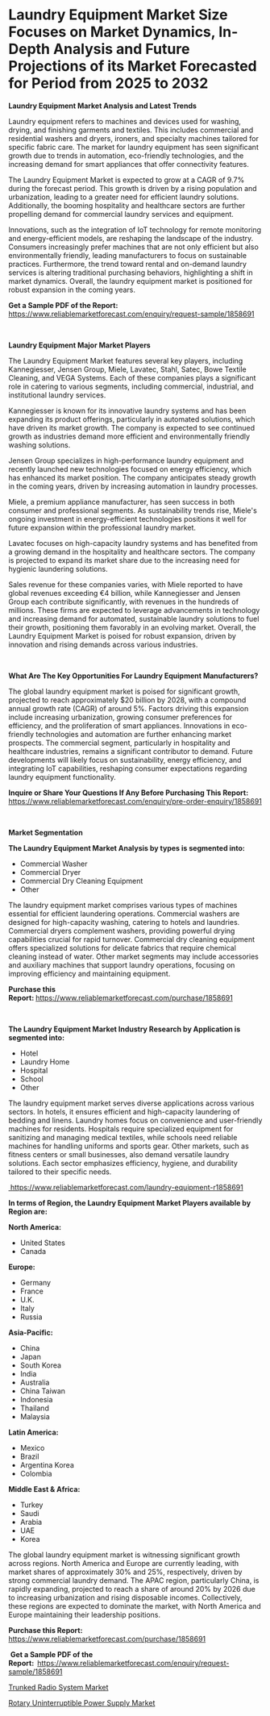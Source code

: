 <p><h1>Laundry Equipment Market Size Focuses on Market Dynamics, In-Depth Analysis and Future Projections of its Market Forecasted for Period from 2025 to 2032</h1></p><p><strong>Laundry Equipment Market Analysis and Latest Trends</strong></p>
<p><p>Laundry equipment refers to machines and devices used for washing, drying, and finishing garments and textiles. This includes commercial and residential washers and dryers, ironers, and specialty machines tailored for specific fabric care. The market for laundry equipment has seen significant growth due to trends in automation, eco-friendly technologies, and the increasing demand for smart appliances that offer connectivity features.</p><p>The Laundry Equipment Market is expected to grow at a CAGR of 9.7% during the forecast period. This growth is driven by a rising population and urbanization, leading to a greater need for efficient laundry solutions. Additionally, the booming hospitality and healthcare sectors are further propelling demand for commercial laundry services and equipment.</p><p>Innovations, such as the integration of IoT technology for remote monitoring and energy-efficient models, are reshaping the landscape of the industry. Consumers increasingly prefer machines that are not only efficient but also environmentally friendly, leading manufacturers to focus on sustainable practices. Furthermore, the trend toward rental and on-demand laundry services is altering traditional purchasing behaviors, highlighting a shift in market dynamics. Overall, the laundry equipment market is positioned for robust expansion in the coming years.</p></p>
<p><strong>Get a Sample PDF of the Report:&nbsp;</strong> <a href="https://www.reliablemarketforecast.com/enquiry/request-sample/1858691?utm_campaign=1141&utm_medium=2&utm_source=Github&utm_content=ia&utm_term=19022025&utm_id=laundry-equipment">https://www.reliablemarketforecast.com/enquiry/request-sample/1858691</a></p>
<p>&nbsp;</p>
<p><strong>Laundry Equipment Major Market Players</strong></p>
<p><p>The Laundry Equipment Market features several key players, including Kannegiesser, Jensen Group, Miele, Lavatec, Stahl, Satec, Bowe Textile Cleaning, and VEGA Systems. Each of these companies plays a significant role in catering to various segments, including commercial, industrial, and institutional laundry services.</p><p>Kannegiesser is known for its innovative laundry systems and has been expanding its product offerings, particularly in automated solutions, which have driven its market growth. The company is expected to see continued growth as industries demand more efficient and environmentally friendly washing solutions.</p><p>Jensen Group specializes in high-performance laundry equipment and recently launched new technologies focused on energy efficiency, which has enhanced its market position. The company anticipates steady growth in the coming years, driven by increasing automation in laundry processes.</p><p>Miele, a premium appliance manufacturer, has seen success in both consumer and professional segments. As sustainability trends rise, Miele's ongoing investment in energy-efficient technologies positions it well for future expansion within the professional laundry market.</p><p>Lavatec focuses on high-capacity laundry systems and has benefited from a growing demand in the hospitality and healthcare sectors. The company is projected to expand its market share due to the increasing need for hygienic laundering solutions.</p><p>Sales revenue for these companies varies, with Miele reported to have global revenues exceeding €4 billion, while Kannegiesser and Jensen Group each contribute significantly, with revenues in the hundreds of millions. These firms are expected to leverage advancements in technology and increasing demand for automated, sustainable laundry solutions to fuel their growth, positioning them favorably in an evolving market. Overall, the Laundry Equipment Market is poised for robust expansion, driven by innovation and rising demands across various industries.</p></p>
<p>&nbsp;</p>
<p><strong>What Are The Key Opportunities For Laundry Equipment Manufacturers?</strong></p>
<p><p>The global laundry equipment market is poised for significant growth, projected to reach approximately $20 billion by 2028, with a compound annual growth rate (CAGR) of around 5%. Factors driving this expansion include increasing urbanization, growing consumer preferences for efficiency, and the proliferation of smart appliances. Innovations in eco-friendly technologies and automation are further enhancing market prospects. The commercial segment, particularly in hospitality and healthcare industries, remains a significant contributor to demand. Future developments will likely focus on sustainability, energy efficiency, and integrating IoT capabilities, reshaping consumer expectations regarding laundry equipment functionality.</p></p>
<p><strong>Inquire or Share Your Questions If Any Before Purchasing This Report:</strong> <a href="https://www.reliablemarketforecast.com/enquiry/pre-order-enquiry/1858691?utm_campaign=1141&utm_medium=2&utm_source=Github&utm_content=ia&utm_term=19022025&utm_id=laundry-equipment">https://www.reliablemarketforecast.com/enquiry/pre-order-enquiry/1858691</a></p>
<p>&nbsp;</p>
<p><strong>Market Segmentation</strong></p>
<p><strong>The Laundry Equipment Market Analysis by types is segmented into:</strong></p>
<p><ul><li>Commercial Washer</li><li>Commercial Dryer</li><li>Commercial Dry Cleaning Equipment</li><li>Other</li></ul></p>
<p><p>The laundry equipment market comprises various types of machines essential for efficient laundering operations. Commercial washers are designed for high-capacity washing, catering to hotels and laundries. Commercial dryers complement washers, providing powerful drying capabilities crucial for rapid turnover. Commercial dry cleaning equipment offers specialized solutions for delicate fabrics that require chemical cleaning instead of water. Other market segments may include accessories and auxiliary machines that support laundry operations, focusing on improving efficiency and maintaining equipment.</p></p>
<p><strong>Purchase this Report:&nbsp;</strong><a href="https://www.reliablemarketforecast.com/purchase/1858691?utm_campaign=1141&utm_medium=2&utm_source=Github&utm_content=ia&utm_term=19022025&utm_id=laundry-equipment">https://www.reliablemarketforecast.com/purchase/1858691</a></p>
<p>&nbsp;</p>
<p><strong>The Laundry Equipment Market Industry Research by Application is segmented into:</strong></p>
<p><ul><li>Hotel</li><li>Laundry Home</li><li>Hospital</li><li>School</li><li>Other</li></ul></p>
<p><p>The laundry equipment market serves diverse applications across various sectors. In hotels, it ensures efficient and high-capacity laundering of bedding and linens. Laundry homes focus on convenience and user-friendly machines for residents. Hospitals require specialized equipment for sanitizing and managing medical textiles, while schools need reliable machines for handling uniforms and sports gear. Other markets, such as fitness centers or small businesses, also demand versatile laundry solutions. Each sector emphasizes efficiency, hygiene, and durability tailored to their specific needs.</p></p>
<p><a href="https://www.reliablemarketforecast.com/laundry-equipment-r1858691?utm_campaign=1141&utm_medium=2&utm_source=Github&utm_content=ia&utm_term=19022025&utm_id=laundry-equipment">&nbsp;https://www.reliablemarketforecast.com/laundry-equipment-r1858691</a></p>
<p><strong>In terms of Region, the Laundry Equipment Market Players available by Region are:</strong></p>
<p>
    <p> <strong> North America: </strong>
        <ul>
            <li>United States</li>
            <li>Canada</li>
        </ul>
        </p> 
    <p> <strong> Europe: </strong>
        <ul>
            <li>Germany</li>
            <li>France</li>
            <li>U.K.</li>
            <li>Italy</li>
            <li>Russia</li>
        </ul>
        </p> 
    <p> <strong> Asia-Pacific: </strong>
        <ul>
            <li>China</li>
            <li>Japan</li>
            <li>South Korea</li>
            <li>India</li>
            <li>Australia</li>
            <li>China Taiwan</li>
            <li>Indonesia</li>
            <li>Thailand</li>
            <li>Malaysia</li>
        </ul>
        </p> 
    <p> <strong> Latin America: </strong>
        <ul>
            <li>Mexico</li>
            <li>Brazil</li>
            <li>Argentina Korea</li>
            <li>Colombia</li>
        </ul>
        </p> 
    <p> <strong> Middle East & Africa: </strong>
        <ul>
            <li>Turkey</li>
            <li>Saudi</li>
            <li>Arabia</li>
            <li>UAE</li>
            <li>Korea</li>
        </ul>
    </p>
    </p>
<p><p>The global laundry equipment market is witnessing significant growth across regions. North America and Europe are currently leading, with market shares of approximately 30% and 25%, respectively, driven by strong commercial laundry demand. The APAC region, particularly China, is rapidly expanding, projected to reach a share of around 20% by 2026 due to increasing urbanization and rising disposable incomes. Collectively, these regions are expected to dominate the market, with North America and Europe maintaining their leadership positions.</p></p>
<p><strong>Purchase this Report: </strong><a href="https://www.reliablemarketforecast.com/purchase/1858691?utm_campaign=1141&utm_medium=2&utm_source=Github&utm_content=ia&utm_term=19022025&utm_id=laundry-equipment">https://www.reliablemarketforecast.com/purchase/1858691</a></p>
<p>&nbsp;<strong>Get a Sample PDF of the Report:&nbsp;&nbsp;</strong><a href="https://www.reliablemarketforecast.com/enquiry/request-sample/1858691?utm_campaign=1141&utm_medium=2&utm_source=Github&utm_content=ia&utm_term=19022025&utm_id=laundry-equipment">https://www.reliablemarketforecast.com/enquiry/request-sample/1858691</a></p>
<p><strong></strong></p>
<p><p><a href="https://github.com/FassouRP/Market-Research-Report-List-7/blob/main/trunked-radio-system-market.md?utm_campaign=1141&utm_medium=2&utm_source=Github&utm_content=ia&utm_term=19022025&utm_id=laundry-equipment">Trunked Radio System Market</a></p><p><a href="https://github.com/dawudhort/Market-Research-Report-List-1/blob/main/rotary-uninterruptible-power-supply-market.md?utm_campaign=1141&utm_medium=2&utm_source=Github&utm_content=ia&utm_term=19022025&utm_id=laundry-equipment">Rotary Uninterruptible Power Supply Market</a></p></p>